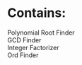 # Contains:<br/>
Polynomial Root Finder<br/>
GCD Finder<br/>
Integer Factorizer<br/>
Ord Finder<br/>
